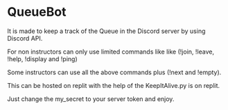 # QueueBot
It is made to keep a track of the Queue in the Discord server by using Discord API.

For non instructors can only use limited commands like like (!join, !leave, !help, !display and !ping)

Some instructors can use all the above commands plus (!next and !empty).

This can be hosted on replit with the help of the KeepItAlive.py is on replit. 

Just change the my_secret to your server token and enjoy.



